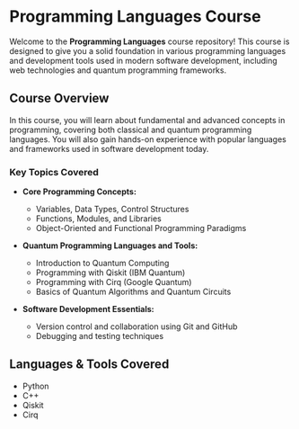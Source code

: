 # Programming Languages Course

Welcome to the **Programming Languages** course repository! This course is designed to give you a solid foundation in various programming languages and development tools used in modern software development, including web technologies and quantum programming frameworks.

## Course Overview

In this course, you will learn about fundamental and advanced concepts in programming, covering both classical and quantum programming languages. You will also gain hands-on experience with popular languages and frameworks used in software development today.

### Key Topics Covered

- **Core Programming Concepts:**
  - Variables, Data Types, Control Structures
  - Functions, Modules, and Libraries
  - Object-Oriented and Functional Programming Paradigms

- **Quantum Programming Languages and Tools:**
  - Introduction to Quantum Computing
  - Programming with Qiskit (IBM Quantum)
  - Programming with Cirq (Google Quantum)
  - Basics of Quantum Algorithms and Quantum Circuits

- **Software Development Essentials:**
  - Version control and collaboration using Git and GitHub
  - Debugging and testing techniques

## Languages & Tools Covered

- Python
- C++
- Qiskit
- Cirq